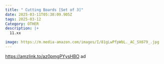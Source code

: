 ```yaml
---
title: " Cutting Boards [Set of 3]"
date: 2025-03-11T05:38:09.905Z
tags: 2025-03-12
Category: OTHER
description: |+
  11.xx

image: https://m.media-amazon.com/images/I/81gLwPfpWbL._AC_SX679_.jpg
---
```

https://amzlink.to/az0pmgPYysHBO    ad